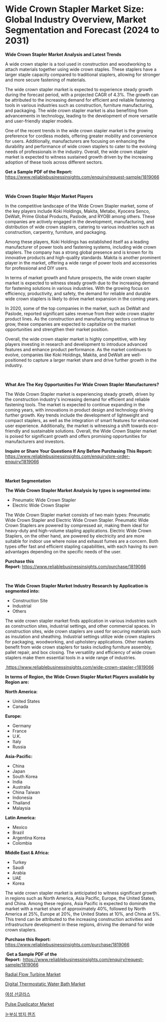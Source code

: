 <p><h1>Wide Crown Stapler Market Size: Global Industry Overview, Market Segmentation and Forecast (2024 to 2031)</h1></p><p><strong>Wide Crown Stapler Market Analysis and Latest Trends</strong></p>
<p><p>A wide crown stapler is a tool used in construction and woodworking to attach materials together using wide crown staples. These staplers have a larger staple capacity compared to traditional staplers, allowing for stronger and more secure fastening of materials.</p><p>The wide crown stapler market is expected to experience steady growth during the forecast period, with a projected CAGR of 4.3%. The growth can be attributed to the increasing demand for efficient and reliable fastening tools in various industries such as construction, furniture manufacturing, and packaging. The wide crown stapler market is also benefiting from advancements in technology, leading to the development of more versatile and user-friendly stapler models.</p><p>One of the recent trends in the wide crown stapler market is the growing preference for cordless models, offering greater mobility and convenience for users. Additionally, manufacturers are focusing on enhancing the durability and performance of wide crown staplers to cater to the evolving needs of professionals in the industry. Overall, the wide crown stapler market is expected to witness sustained growth driven by the increasing adoption of these tools across different sectors.</p></p>
<p><strong>Get a Sample PDF of the Report:&nbsp;</strong> <a href="https://www.reliablebusinessinsights.com/enquiry/request-sample/1819066">https://www.reliablebusinessinsights.com/enquiry/request-sample/1819066</a></p>
<p>&nbsp;</p>
<p><strong>Wide Crown Stapler Major Market Players</strong></p>
<p><p>In the competitive landscape of the Wide Crown Stapler market, some of the key players include Koki Holdings, Makita, Metabo, Kyocera Senco, DeWalt, Prime Global Products, Paslode, and RYOBI among others. These companies are actively engaged in the development, manufacturing, and distribution of wide crown staplers, catering to various industries such as construction, carpentry, furniture, and packaging.</p><p>Among these players, Koki Holdings has established itself as a leading manufacturer of power tools and fastening systems, including wide crown staplers. The company has a strong global presence and is known for its innovative products and high-quality standards. Makita is another prominent player in the market, offering a wide range of power tools and accessories for professional and DIY users.</p><p>In terms of market growth and future prospects, the wide crown stapler market is expected to witness steady growth due to the increasing demand for fastening solutions in various industries. With the growing focus on efficiency, productivity, and safety, the demand for reliable and durable wide crown staplers is likely to drive market expansion in the coming years.</p><p>In 2020, some of the top companies in the market, such as DeWalt and Paslode, reported significant sales revenue from their wide crown stapler product lines. As the construction and manufacturing sectors continue to grow, these companies are expected to capitalize on the market opportunities and strengthen their market position.</p><p>Overall, the wide crown stapler market is highly competitive, with key players investing in research and development to introduce advanced features and enhance product performance. As the market continues to evolve, companies like Koki Holdings, Makita, and DeWalt are well-positioned to capture a larger market share and drive further growth in the industry.</p></p>
<p>&nbsp;</p>
<p><strong>What Are The Key Opportunities For Wide Crown Stapler Manufacturers?</strong></p>
<p><p>The Wide Crown Stapler market is experiencing steady growth, driven by the construction industry's increasing demand for efficient and reliable fastening tools. The market is expected to continue expanding in the coming years, with innovations in product design and technology driving further growth. Key trends include the development of lightweight and compact staplers, as well as the integration of smart features for enhanced user experience. Additionally, the market is witnessing a shift towards eco-friendly and sustainable solutions. Overall, the Wide Crown Stapler market is poised for significant growth and offers promising opportunities for manufacturers and investors.</p></p>
<p><strong>Inquire or Share Your Questions If Any Before Purchasing This Report:</strong> <a href="https://www.reliablebusinessinsights.com/enquiry/pre-order-enquiry/1819066">https://www.reliablebusinessinsights.com/enquiry/pre-order-enquiry/1819066</a></p>
<p>&nbsp;</p>
<p><strong>Market Segmentation</strong></p>
<p><strong>The Wide Crown Stapler Market Analysis by types is segmented into:</strong></p>
<p><ul><li>Pneumatic Wide Crown Stapler</li><li>Electric Wide Crown Stapler</li></ul></p>
<p><p>The Wide Crown Stapler market consists of two main types: Pneumatic Wide Crown Stapler and Electric Wide Crown Stapler. Pneumatic Wide Crown Staplers are powered by compressed air, making them ideal for heavy-duty and high-volume stapling applications. Electric Wide Crown Staplers, on the other hand, are powered by electricity and are more suitable for indoor use where noise and exhaust fumes are a concern. Both types offer fast and efficient stapling capabilities, with each having its own advantages depending on the specific needs of the user.</p></p>
<p><strong>Purchase this Report:&nbsp;</strong><a href="https://www.reliablebusinessinsights.com/purchase/1819066">https://www.reliablebusinessinsights.com/purchase/1819066</a></p>
<p>&nbsp;</p>
<p><strong>The Wide Crown Stapler Market Industry Research by Application is segmented into:</strong></p>
<p><ul><li>Construction Site</li><li>Industrial</li><li>Others</li></ul></p>
<p><p>The wide crown stapler market finds application in various industries such as construction sites, industrial settings, and other commercial spaces. In construction sites, wide crown staplers are used for securing materials such as insulation and sheathing. Industrial settings utilize wide crown staplers for packaging, woodworking, and upholstery applications. Other markets benefit from wide crown staplers for tasks including furniture assembly, pallet repair, and box closing. The versatility and efficiency of wide crown staplers make them essential tools in a wide range of industries.</p></p>
<p><a href="https://www.reliablebusinessinsights.com/wide-crown-stapler-r1819066">&nbsp;https://www.reliablebusinessinsights.com/wide-crown-stapler-r1819066</a></p>
<p><strong>In terms of Region, the Wide Crown Stapler Market Players available by Region are:</strong></p>
<p>
    <p> <strong> North America: </strong>
        <ul>
            <li>United States</li>
            <li>Canada</li>
        </ul>
        </p> 
    <p> <strong> Europe: </strong>
        <ul>
            <li>Germany</li>
            <li>France</li>
            <li>U.K.</li>
            <li>Italy</li>
            <li>Russia</li>
        </ul>
        </p> 
    <p> <strong> Asia-Pacific: </strong>
        <ul>
            <li>China</li>
            <li>Japan</li>
            <li>South Korea</li>
            <li>India</li>
            <li>Australia</li>
            <li>China Taiwan</li>
            <li>Indonesia</li>
            <li>Thailand</li>
            <li>Malaysia</li>
        </ul>
        </p> 
    <p> <strong> Latin America: </strong>
        <ul>
            <li>Mexico</li>
            <li>Brazil</li>
            <li>Argentina Korea</li>
            <li>Colombia</li>
        </ul>
        </p> 
    <p> <strong> Middle East & Africa: </strong>
        <ul>
            <li>Turkey</li>
            <li>Saudi</li>
            <li>Arabia</li>
            <li>UAE</li>
            <li>Korea</li>
        </ul>
    </p>
    </p>
<p><p>The wide crown stapler market is anticipated to witness significant growth in regions such as North America, Asia Pacific, Europe, the United States, and China. Among these regions, Asia Pacific is expected to dominate the market with a market share of approximately 40%, followed by North America at 25%, Europe at 20%, the United States at 10%, and China at 5%. This trend can be attributed to the increasing construction activities and infrastructure development in these regions, driving the demand for wide crown staplers.</p></p>
<p><strong>Purchase this Report: </strong><a href="https://www.reliablebusinessinsights.com/purchase/1819066">https://www.reliablebusinessinsights.com/purchase/1819066</a></p>
<p>&nbsp;<strong>Get a Sample PDF of the Report:&nbsp;&nbsp;</strong><a href="https://www.reliablebusinessinsights.com/enquiry/request-sample/1819066">https://www.reliablebusinessinsights.com/enquiry/request-sample/1819066</a></p>
<p><strong></strong></p>
<p><p><a href="https://github.com/faniayasa/Market-Research-Report-List-1/blob/main/radial-flow-turbine-market.md">Radial Flow Turbine Market</a></p><p><a href="https://github.com/JuliaFadel1922/Market-Research-Report-List-1/blob/main/digital-thermostatic-water-bath-market.md">Digital Thermostatic Water Bath Market</a></p><p><a href="https://github.com/ThomasElmes2022/Market-Research-Report-List-1/blob/main/6704900166690.md">여성 선글라스</a></p><p><a href="https://issuu.com/reportprime-2/docs/pulse-duplicator-market-size-2030.pptx">Pulse Duplicator Market</a></p><p><a href="https://github.com/bvubpqd5241630/Market-Research-Report-List-2/blob/main/5596614166691.md">눈부심 방지 렌즈</a></p></p>